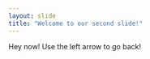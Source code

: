 ```yaml
---
layout: slide
title: "Welcome to our second slide!"
---
```

Hey now!
Use the left arrow to go back!
